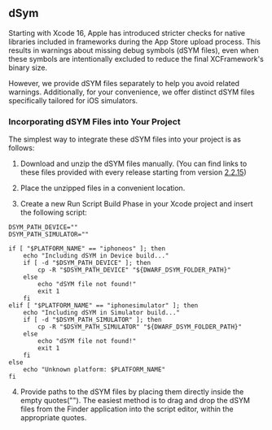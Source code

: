 ## dSym

Starting with Xcode 16, Apple has introduced stricter checks for native libraries included in frameworks during the App Store upload process. 
This results in warnings about missing debug symbols (dSYM files), even when these symbols are intentionally excluded to reduce the final XCFramework's binary size.

However, we provide dSYM files separately to help you avoid related warnings. 
Additionally, for your convenience, we offer distinct dSYM files specifically tailored for iOS simulators.

### Incorporating dSYM Files into Your Project

The simplest way to integrate these dSYM files into your project is as follows:

1. Download and unzip the dSYM files manually. (You can find links to these files provided with every release starting from version [2.2.15](https://github.com/Giphy/giphy-ios-sdk/releases/tag/2.2.15))

2. Place the unzipped files in a convenient location.

3. Create a new Run Script Build Phase in your Xcode project and insert the following script:

```
DSYM_PATH_DEVICE=""
DSYM_PATH_SIMULATOR=""

if [ "$PLATFORM_NAME" == "iphoneos" ]; then
    echo "Including dSYM in Device build..."
    if [ -d "$DSYM_PATH_DEVICE" ]; then
        cp -R "$DSYM_PATH_DEVICE" "${DWARF_DSYM_FOLDER_PATH}"
    else
        echo "dSYM file not found!"
        exit 1
    fi
elif [ "$PLATFORM_NAME" == "iphonesimulator" ]; then
    echo "Including dSYM in Simulator build..."
    if [ -d "$DSYM_PATH_SIMULATOR" ]; then
        cp -R "$DSYM_PATH_SIMULATOR" "${DWARF_DSYM_FOLDER_PATH}"
    else
        echo "dSYM file not found!"
        exit 1
    fi
else
    echo "Unknown platform: $PLATFORM_NAME"
fi
```

4. Provide paths to the dSYM files by placing them directly inside the empty quotes(""). 
The easiest method is to drag and drop the dSYM files from the Finder application into the script editor, within the appropriate quotes.
